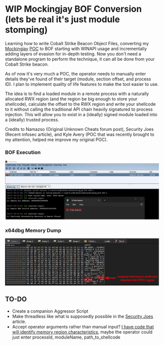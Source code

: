 # WIP Mockingjay BOF Conversion (lets be real it's just module stomping)

Learning how to write Cobalt Strike Beacon Object Files, converting my [Mockingjay](https://www.securityjoes.com/post/process-mockingjay-echoing-rwx-in-userland-to-achieve-code-execution) [POC](https://github.com/ewby/Mockingjay_POC) to BOF starting with WINAPI usage and incrementally adding layers of evasion for in-depth testing. Now you don't need a standalone program to perform the technique, it can all be done from your Cobalt Strike beacon.

As of now it's very much a POC, the operator needs to manually enter details they've found of their target (module, section offset, and process ID). I plan to implement quality of life features to make the tool easier to use.

The idea is to find a loaded module in a remote process with a naturally allocated RWX region (and the region be big enough to store your shellcode), calculate the offset to the RWX region and write your shellcode to it without calling the traditional API chain heavily signatured to process injection. This will allow you to exist in a (ideally) signed module loaded into a (ideally) trusted process.

Credits to Namazso (Original Unknown Cheats forum post), Security Joes (Recent infosec article), and Kyle Avery (POC that was recently brought to my attention, helped me improve my original POC).

### BOF Execution
![cs_notepad_exec](cs_notepad_exec.png)

### x64dbg Memory Dump
![x64dbg_notepad_exec_in_rwx](x64dbg_notepad_exec_in_rwx.png)

## TO-DO
* Create a companion Aggressor Script
* Make threadless like what is supposedly possible in the [Security Joes](https://www.securityjoes.com/post/process-mockingjay-echoing-rwx-in-userland-to-achieve-code-execution) article.
* Accept operator arguments rather than manual input? [I have code that will identify memory region characteristics](https://github.com/ewby/Mockingjay_POC/blob/main/mockingjay_self_inject/mockingjay_self_inject/mockingjay_self_inject_winapi.c), maybe the operator could just enter processId, moduleName, path_to_shellcode